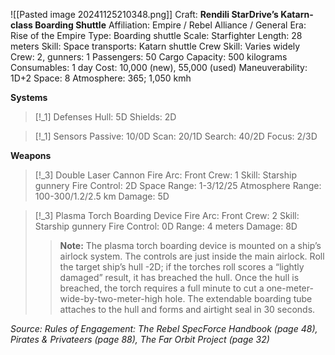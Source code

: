 ![[Pasted image 20241125210348.png]]
Craft: **Rendili StarDrive’s Katarn-class Boarding Shuttle**
Affiliation: Empire / Rebel Alliance / General
Era: Rise of the Empire
Type: Boarding shuttle
Scale: Starfighter
Length: 28 meters
Skill: Space transports: Katarn shuttle
Crew Skill: Varies widely
Crew: 2, gunners: 1
Passengers: 50
Cargo Capacity: 500 kilograms
Consumables: 1 day
Cost: 10,000 (new), 55,000 (used)
Maneuverability: 1D+2
Space: 8
Atmosphere: 365; 1,050 kmh

**Systems**
> [!_1] Defenses
> Hull: 5D
> Shields: 2D

> [!_1] Sensors
> Passive: 10/0D
> Scan: 20/1D
> Search: 40/2D
> Focus: 2/3D

**Weapons**
> [!_3] Double Laser Cannon
> Fire Arc: Front
> Crew: 1
> Skill: Starship gunnery
> Fire Control: 2D
> Space Range: 1-3/12/25
> Atmosphere Range: 100-300/1.2/2.5 km
> Damage: 5D

> [!_3] Plasma Torch Boarding Device
> Fire Arc: Front
> Crew: 2
> Skill: Starship gunnery
> Fire Control: 0D
> Range: 4 meters
> Damage: 8D
> > **Note:** The plasma torch boarding device is mounted on a ship’s airlock system. The controls are just inside the main airlock. Roll the target ship’s hull -2D; if the torches roll scores a “lightly damaged” result, it has breached the hull. Once the hull is breached, the torch requires a full minute to cut a one-meter-wide-by-two-meter-high hole. The extendable boarding tube attaches to the hull and forms and airtight seal in 30 seconds.


*Source: Rules of Engagement: The Rebel SpecForce Handbook (page 48), Pirates & Privateers (page 88), The Far Orbit Project (page 32)*